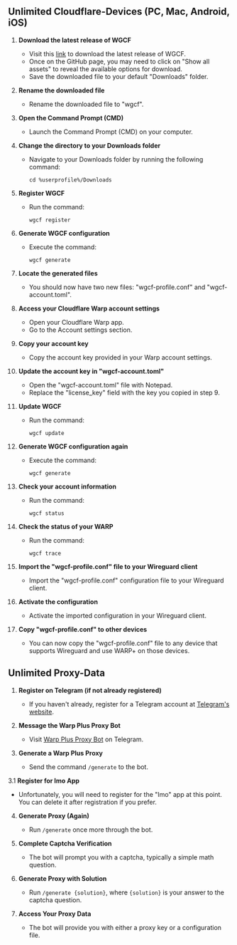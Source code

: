 ## Unlimited Cloudflare-Devices (PC, Mac, Android, iOS)

1. **Download the latest release of WGCF**

   - Visit this [link](https://github.com/ViRb3/wgcf/releases) to download the latest release of WGCF.
   - Once on the GitHub page, you may need to click on "Show all assets" to reveal the available options for download.
   - Save the downloaded file to your default "Downloads" folder.

2. **Rename the downloaded file**

   - Rename the downloaded file to "wgcf".

3. **Open the Command Prompt (CMD)**

   - Launch the Command Prompt (CMD) on your computer.

4. **Change the directory to your Downloads folder**

   - Navigate to your Downloads folder by running the following command:
     ```
     cd %userprofile%/Downloads
     ```

5. **Register WGCF**

   - Run the command:
     ```
     wgcf register
     ```

6. **Generate WGCF configuration**

   - Execute the command:
     ```
     wgcf generate
     ```

7. **Locate the generated files**

   - You should now have two new files: "wgcf-profile.conf" and "wgcf-account.toml".

8. **Access your Cloudflare Warp account settings**

   - Open your Cloudflare Warp app.
   - Go to the Account settings section.

9. **Copy your account key**

   - Copy the account key provided in your Warp account settings.

10. **Update the account key in "wgcf-account.toml"**

    - Open the "wgcf-account.toml" file with Notepad.
    - Replace the "license_key" field with the key you copied in step 9.

11. **Update WGCF**

    - Run the command:
      ```
      wgcf update
      ```

12. **Generate WGCF configuration again**

    - Execute the command:
      ```
      wgcf generate
      ```

13. **Check your account information**

    - Run the command:
      ```
      wgcf status
      ```

14. **Check the status of your WARP**

    - Run the command:
      ```
      wgcf trace
      ```

15. **Import the "wgcf-profile.conf" file to your Wireguard client**

    - Import the "wgcf-profile.conf" configuration file to your Wireguard client.

16. **Activate the configuration**

    - Activate the imported configuration in your Wireguard client.

17. **Copy "wgcf-profile.conf" to other devices**
    - You can now copy the "wgcf-profile.conf" file to any device that supports Wireguard and use WARP+ on those devices.

## Unlimited Proxy-Data

1. **Register on Telegram (if not already registered)**

   - If you haven't already, register for a Telegram account at [Telegram's website](https://telegram.org/).

2. **Message the Warp Plus Proxy Bot**

   - Visit [Warp Plus Proxy Bot](https://t.me/generatewarpplusbot) on Telegram.

3. **Generate a Warp Plus Proxy**

   - Send the command `/generate` to the bot.

3.1 **Register for Imo App**

- Unfortunately, you will need to register for the "Imo" app at this point. You can delete it after registration if you prefer.

4. **Generate Proxy (Again)**

   - Run `/generate` once more through the bot.

5. **Complete Captcha Verification**

   - The bot will prompt you with a captcha, typically a simple math question.

6. **Generate Proxy with Solution**

   - Run `/generate {solution}`, where `{solution}` is your answer to the captcha question.

7. **Access Your Proxy Data**

   - The bot will provide you with either a proxy key or a configuration file.
